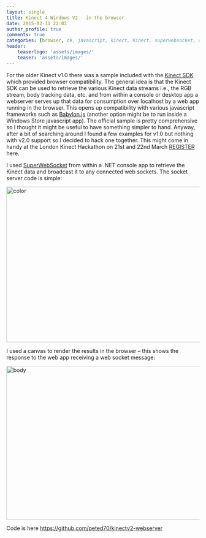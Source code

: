 ```yaml
---
layout: single
title: Kinect 4 Windows V2 - in the browser
date: 2015-02-11 22:03
author_profile: true
comments: true
categories: [browser, c#, javascript, kinect, Kinect, superwebsocket, websockets]
header:
    teaserlogo: 'assets/images/'
    teaser: 'assets/images/'
---
```

<p>For the older Kinect v1.0 there was a sample included with the <a href="http://www.microsoft.com/en-us/download/details.aspx?id=44561" target="_blank">Kinect SDK</a> which provided browser compatibility. The general idea is that the Kinect SDK can be used to retrieve the various Kinect data streams i.e., the RGB stream, body tracking data, etc. and from within a console or desktop app a webserver serves up that data for consumption over localhost by a web app running in the browser. This opens up compatibility with various javascript frameworks such as <a href="http://www.babylonjs.com/" target="_blank">Babylon.js</a> (another option might be to run inside a Windows Store javascript app). The official sample is pretty comprehensive so I thought it might be useful to have something simpler to hand. Anyway, after a bit of searching around I found a few examples for v1.0 but nothing with v2.0 support so I decided to hack one together. This might come in handy at the London Kinect Hackathon on 21st and 22nd March <a href="http://www.eventbrite.co.uk/e/kinecthack-london-tickets-15373679088">REGISTER</a> here. </p> <p>I used <a href="https://superwebsocket.codeplex.com/" target="_blank">SuperWebSocket</a> from within a .NET console app to retrieve the Kinect data and broadcast it to any connected web sockets. The socket server code is simple:</p><script src="https://gist.github.com/peted70/466216b5f92cad551cbe.js"></script> <p><a href="{{ site.baseurl }}/assets/images/2015/02/color.png"><img title="color" style="border-left-width: 0px; border-right-width: 0px; border-bottom-width: 0px; display: inline; border-top-width: 0px" border="0" alt="color" src="{{ site.baseurl }}/assets/images/2015/02/color_thumb.png" width="741" height="406"></a></p> <p>I used a canvas to render the results in the browser – this shows the response to the web app receiving a web socket message:</p><script src="https://gist.github.com/peted70/1f88fc49c0e6143f6b2d.js"></script> <p><a href="{{ site.baseurl }}/assets/images/2015/02/body.png"><img title="body" style="border-left-width: 0px; border-right-width: 0px; border-bottom-width: 0px; display: inline; border-top-width: 0px" border="0" alt="body" src="{{ site.baseurl }}/assets/images/2015/02/body_thumb.png" width="743" height="401"></a></p> <p>Code is here <a title="https://github.com/peted70/kinectv2-webserver" href="https://github.com/peted70/kinectv2-webserver">https://github.com/peted70/kinectv2-webserver</a></p>

